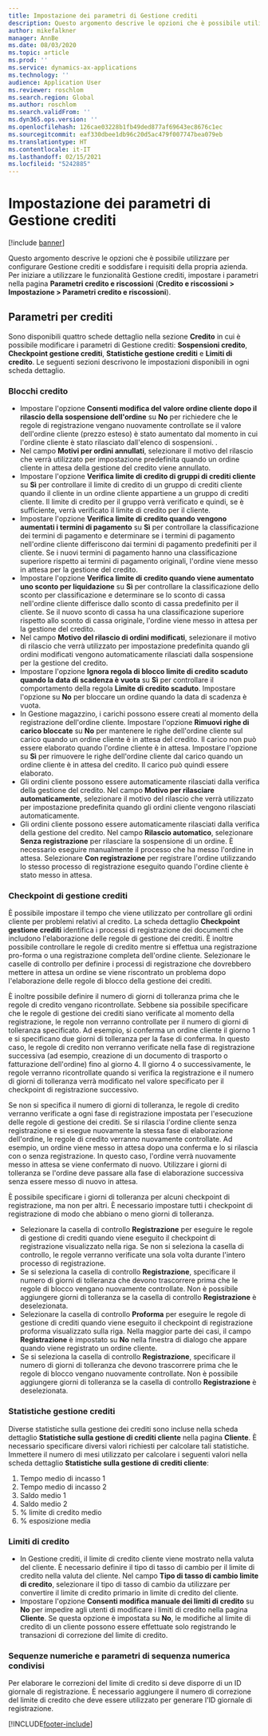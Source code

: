 ```yaml
---
title: Impostazione dei parametri di Gestione crediti
description: Questo argomento descrive le opzioni che è possibile utilizzare per configurare Gestione crediti e soddisfare i requisiti della propria azienda.
author: mikefalkner
manager: AnnBe
ms.date: 08/03/2020
ms.topic: article
ms.prod: ''
ms.service: dynamics-ax-applications
ms.technology: ''
audience: Application User
ms.reviewer: roschlom
ms.search.region: Global
ms.author: roschlom
ms.search.validFrom: ''
ms.dyn365.ops.version: ''
ms.openlocfilehash: 126cae03228b1fb49ded877af69643ec8676c1ec
ms.sourcegitcommit: eaf330dbee1db96c20d5ac479f007747bea079eb
ms.translationtype: HT
ms.contentlocale: it-IT
ms.lasthandoff: 02/15/2021
ms.locfileid: "5242885"
---
```

# <a name="credit-management-parameters-setup"></a>Impostazione dei parametri di Gestione crediti

[!include [banner](../includes/banner.md)]

Questo argomento descrive le opzioni che è possibile utilizzare per configurare Gestione crediti e soddisfare i requisiti della propria azienda. Per iniziare a utilizzare le funzionalità Gestione crediti, impostare i parametri nella pagina **Parametri credito e riscossioni** (**Credito e riscossioni \> Impostazione \> Parametri credito e riscossioni**).

## <a name="credit-parameters"></a>Parametri per crediti

Sono disponibili quattro schede dettaglio nella sezione **Credito** in cui è possibile modificare i parametri di Gestione crediti: **Sospensioni credito**, **Checkpoint gestione crediti**, **Statistiche gestione crediti** e **Limiti di credito**. Le seguenti sezioni descrivono le impostazioni disponibili in ogni scheda dettaglio.

### <a name="credit-holds"></a>Blocchi credito

- Impostare l'opzione **Consenti modifica del valore ordine cliente dopo il rilascio della sospensione dell'ordine** su **No** per richiedere che le regole di registrazione vengano nuovamente controllate se il valore dell'ordine cliente (prezzo esteso) è stato aumentato dal momento in cui l'ordine cliente è stato rilasciato dall'elenco di sospensioni. .
- Nel campo **Motivi per ordini annullati**, selezionare il motivo del rilascio che verrà utilizzato per impostazione predefinita quando un ordine cliente in attesa della gestione del credito viene annullato.
- Impostare l'opzione **Verifica limite di credito di gruppi di crediti cliente** su **Sì** per controllare il limite di credito di un gruppo di crediti cliente quando il cliente in un ordine cliente appartiene a un gruppo di crediti cliente. Il limite di credito per il gruppo verrà verificato e quindi, se è sufficiente, verrà verificato il limite di credito per il cliente.
- Impostare l'opzione **Verifica limite di credito quando vengono aumentati i termini di pagamento** su **Sì** per controllare la classificazione dei termini di pagamento e determinare se i termini di pagamento nell'ordine cliente differiscono dai termini di pagamento predefiniti per il cliente. Se i nuovi termini di pagamento hanno una classificazione superiore rispetto ai termini di pagamento originali, l'ordine viene messo in attesa per la gestione del credito.
- Impostare l'opzione **Verifica limite di credito quando viene aumentato uno sconto per liquidazione** su **Sì** per controllare la classificazione dello sconto per classificazione e determinare se lo sconto di cassa nell'ordine cliente differisce dallo sconto di cassa predefinito per il cliente. Se il nuovo sconto di cassa ha una classificazione superiore rispetto allo sconto di cassa originale, l'ordine viene messo in attesa per la gestione del credito.
- Nel campo **Motivo del rilascio di ordini modificati**, selezionare il motivo di rilascio che verrà utilizzato per impostazione predefinita quando gli ordini modificati vengono automaticamente rilasciati dalla sospensione per la gestione del credito.
- Impostare l'opzione **Ignora regola di blocco limite di credito scaduto quando la data di scadenza è vuota** su **Sì** per controllare il comportamento della regola **Limite di credito scaduto**. Impostare l'opzione su **No** per bloccare un ordine quando la data di scadenza è vuota.
- In Gestione magazzino, i carichi possono essere creati al momento della registrazione dell'ordine cliente. Impostare l'opzione **Rimuovi righe di carico bloccate** su **No** per mantenere le righe dell'ordine cliente sul carico quando un ordine cliente è in attesa del credito. Il carico non può essere elaborato quando l'ordine cliente è in attesa. Impostare l'opzione su **Sì** per rimuovere le righe dell'ordine cliente dal carico quando un ordine cliente è in attesa del credito. Il carico può quindi essere elaborato.
- Gli ordini cliente possono essere automaticamente rilasciati dalla verifica della gestione del credito. Nel campo **Motivo per rilasciare automaticamente**, selezionare il motivo del rilascio che verrà utilizzato per impostazione predefinita quando gli ordini cliente vengono rilasciati automaticamente.
- Gli ordini cliente possono essere automaticamente rilasciati dalla verifica della gestione del credito. Nel campo **Rilascio automatico**, selezionare **Senza registrazione** per rilasciare la sospensione di un ordine. È necessario eseguire manualmente il processo che ha messo l'ordine in attesa. Selezionare **Con registrazione** per registrare l'ordine utilizzando lo stesso processo di registrazione eseguito quando l'ordine cliente è stato messo in attesa.

### <a name="credit-management-checkpoint"></a>Checkpoint di gestione crediti

È possibile impostare il tempo che viene utilizzato per controllare gli ordini cliente per problemi relativi al credito. La scheda dettaglio **Checkpoint gestione crediti** identifica i processi di registrazione dei documenti che includono l'elaborazione delle regole di gestione dei crediti. È inoltre possibile controllare le regole di credito mentre si effettua una registrazione pro-forma o una registrazione completa dell'ordine cliente. Selezionare le caselle di controllo per definire i processi di registrazione che dovrebbero mettere in attesa un ordine se viene riscontrato un problema dopo l'elaborazione delle regole di blocco della gestione dei crediti.

È inoltre possibile definire il numero di giorni di tolleranza prima che le regole di credito vengano ricontrollate. Sebbene sia possibile specificare che le regole di gestione dei crediti siano verificate al momento della registrazione, le regole non verranno controllate per il numero di giorni di tolleranza specificato. Ad esempio, si conferma un ordine cliente il giorno 1 e si specificano due giorni di tolleranza per la fase di conferma. In questo caso, le regole di credito non verranno verificate nella fase di registrazione successiva (ad esempio, creazione di un documento di trasporto o fatturazione dell'ordine) fino al giorno 4. Il giorno 4 o successivamente, le regole verranno ricontrollate quando si verifica la registrazione e il numero di giorni di tolleranza verrà modificato nel valore specificato per il checkpoint di registrazione successivo.

Se non si specifica il numero di giorni di tolleranza, le regole di credito verranno verificate a ogni fase di registrazione impostata per l'esecuzione delle regole di gestione dei crediti. Se si rilascia l'ordine cliente senza registrazione e si esegue nuovamente la stessa fase di elaborazione dell'ordine, le regole di credito verranno nuovamente controllate. Ad esempio, un ordine viene messo in attesa dopo una conferma e lo si rilascia con o senza registrazione. In questo caso, l'ordine verrà nuovamente messo in attesa se viene confermato di nuovo. Utilizzare i giorni di tolleranza se l'ordine deve passare alla fase di elaborazione successiva senza essere messo di nuovo in attesa.

È possibile specificare i giorni di tolleranza per alcuni checkpoint di registrazione, ma non per altri. È necessario impostare tutti i checkpoint di registrazione di modo che abbiano o meno giorni di tolleranza.

- Selezionare la casella di controllo **Registrazione** per eseguire le regole di gestione di crediti quando viene eseguito il checkpoint di registrazione visualizzato nella riga. Se non si seleziona la casella di controllo, le regole verranno verificate una sola volta durante l'intero processo di registrazione.
- Se si seleziona la casella di controllo **Registrazione**, specificare il numero di giorni di tolleranza che devono trascorrere prima che le regole di blocco vengano nuovamente controllate. Non è possibile aggiungere giorni di tolleranza se la casella di controllo **Registrazione** è deselezionata.
- Selezionare la casella di controllo **Proforma** per eseguire le regole di gestione di crediti quando viene eseguito il checkpoint di registrazione proforma visualizzato sulla riga. Nella maggior parte dei casi, il campo **Registrazione** è impostato su **No** nella finestra di dialogo che appare quando viene registrato un ordine cliente.
- Se si seleziona la casella di controllo **Registrazione**, specificare il numero di giorni di tolleranza che devono trascorrere prima che le regole di blocco vengano nuovamente controllate. Non è possibile aggiungere giorni di tolleranza se la casella di controllo **Registrazione** è deselezionata.

### <a name="credit-management-statistics"></a>Statistiche gestione crediti

Diverse statistiche sulla gestione dei crediti sono incluse nella scheda dettaglio **Statistiche sulla gestione di crediti cliente** nella pagina **Cliente**. È necessario specificare diversi valori richiesti per calcolare tali statistiche. Immettere il numero di mesi utilizzato per calcolare i seguenti valori nella scheda dettaglio **Statistiche sulla gestione di crediti cliente**:

1. Tempo medio di incasso 1
2. Tempo medio di incasso 2
3. Saldo medio 1
4. Saldo medio 2
5. % limite di credito medio
6. % esposizione media

### <a name="credit-limits"></a>Limiti di credito

- In Gestione crediti, il limite di credito cliente viene mostrato nella valuta del cliente. È necessario definire il tipo di tasso di cambio per il limite di credito nella valuta del cliente. Nel campo **Tipo di tasso di cambio limite di credito**, selezionare il tipo di tasso di cambio da utilizzare per convertire il limite di credito primario in limite di credito del cliente.
- Impostare l'opzione **Consenti modifica manuale dei limiti di credito** su **No** per impedire agli utenti di modificare i limiti di credito nella pagina **Cliente**. Se questa opzione è impostata su **No**, le modifiche al limite di credito di un cliente possono essere effettuate solo registrando le transazioni di correzione del limite di credito.

### <a name="number-sequences-and-shared-number-sequence-parameters"></a>Sequenze numeriche e parametri di sequenza numerica condivisi

Per elaborare le correzioni del limite di credito si deve disporre di un ID giornale di registrazione. È necessario aggiungere il numero di correzione del limite di credito che deve essere utilizzato per generare l'ID giornale di registrazione.


[!INCLUDE[footer-include](../../includes/footer-banner.md)]